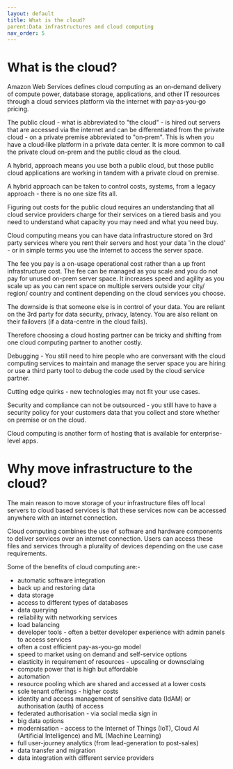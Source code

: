 ```yaml
---
layout: default
title: What is the cloud?
parent:Data infrastructures and cloud computing
nav_order: 5
---
```

 
 
# What is the cloud?

Amazon Web Services defines cloud computing as an on‑demand delivery of compute power, database storage, applications, and other IT resources through a cloud services platform via the internet with pay‑as‑you‑go pricing.

The public cloud - what is abbreviated to "the cloud" - is hired out servers that are accessed via the internet and can be differentiated from the private cloud - on a private premise abbreviated to "on‑prem". This is when you have a cloud‑like platform in a private data center. It is more common to call the private cloud on-prem and the public cloud as the cloud.
  
A hybrid, approach means you use both a public cloud, but those public cloud applications are working in tandem with a private cloud on premise.

A hybrid approach can be taken to control costs, systems, from a legacy approach - there is no one size fits all.

Figuring out costs for the public cloud requires an understanding that all cloud service providers charge for their services on a tiered basis and you need to understand what capacity you may need and what you need buy.

Cloud computing means you can have data infrastructure stored on 3rd party services where you rent their servers and host your data 'in the cloud' - or in simple terms you use the internet to access the server space.

The fee you pay is a on-usage operational cost rather than a up front infrastructure cost. The fee can be managed as you scale and you do not pay for unused on-prem server space. It increases speed and agility as you scale up as you can rent space on multiple servers outside your city/ region/ country and continent depending on the cloud services you choose.

The downside is that someone else is in control of your data. You are reliant on the 3rd party for data security, privacy, latency. You are also reliant on their failovers (if a data-centre in the cloud fails).

Therefore choosing a cloud hosting partner can be tricky and shifting from one cloud computing partner to another costly.

Debugging - You still need to hire people who are conversant with the cloud computing services to maintain and manage the server space you are hiring or use a third party tool to debug the code used by the cloud service partner.

Cutting edge quirks - new technologies may not fit your use cases.

Security and compliance can not be outsourced - you still have to have a security policy for your customers data that you collect and store whether on premise or on the cloud.

Cloud computing is another form of hosting that is available for enterprise-level apps.

# Why move infrastructure to the cloud?

The main reason to move storage of your infrastructure files off local servers to cloud based services is that these services now can be accessed anywhere with an internet connection.

Cloud computing combines the use of software and hardware components to deliver services over an internet connection. Users can access these files and services through a plurality of devices depending on the use case requirements. 

Some of the benefits of cloud computing are:-

- automatic software integration
- back up and restoring data
- data storage
- access to different types of databases
- data querying
- reliability with networking services
- load balancing
- developer tools - often a better developer experience with admin panels to access services
- often a cost efficient pay-as-you-go model
- speed to market using on demand and self-service options
- elasticity in requirement of resources - upscaling or downsclaing
- compute power that is high but affordable
- automation
- resource pooling which are shared and accessed at a lower costs
- sole tenant offerings - higher costs
- identity and access management of sensitive data (IdAM) or authorisation (auth) of access
- federated authorisation - via social media sign in
- big data options
- modernisation - access to the Internet of Things (IoT), Cloud AI (Artificial Intelligence) and ML (Machine Learning)
- full user-journey analytics (from lead-generation to post-sales)
- data transfer and migration
- data integration with different service providers
